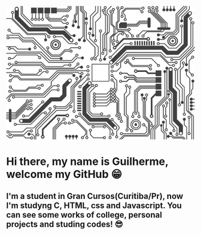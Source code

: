 ![](https://github.com/Guilherme-Kraemer/Guilherme-Kraemer/blob/main/Wallpaper.jpeg)
# Hi there, my name is Guilherme, welcome my GitHub 😁
## I'm a student in Gran Cursos(Curitiba/Pr), now I'm studyng C, HTML, css and Javascript. You can see some works of college, personal projects and studing codes! 😎


<!--
**Guilherme-Kraemer/Guilherme-Kraemer** is a ✨ _special_ ✨ repository because its `README.md` (this file) appears on your GitHub profile.

Here are some ideas to get you started:

- 🔭 I’m currently working on ...
- 🌱 I’m currently learning ...
- 👯 I’m looking to collaborate on ...
- 🤔 I’m looking for help with ...
- 💬 Ask me about ...
- 📫 How to reach me: ...
- 😄 Pronouns: ...
- ⚡ Fun fact: ...
-->
